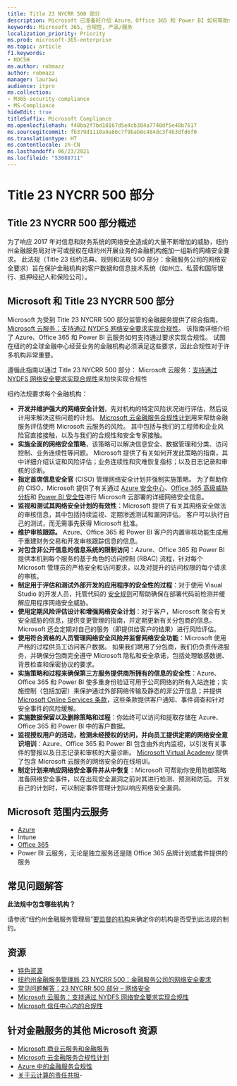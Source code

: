 ```yaml
---
title: Title 23 NYCRR 500 部分
description: Microsoft 已准备好介绍 Azure、Office 365 和 Power BI 如何帮助金融机构遵守 23 NYCRR 500 要求的指南。
keywords: Microsoft 365, 合规性, 产品/服务
localization_priority: Priority
ms.prod: microsoft-365-enterprise
ms.topic: article
f1.keywords:
- NOCSH
ms.author: robmazz
author: robmazz
manager: laurawi
audience: itpro
ms.collection:
- M365-security-compliance
- MS-Compliance
hideEdit: true
titleSuffix: Microsoft Compliance
ms.openlocfilehash: f48ba2f7bd10167d5e4cb384a7740df5e48b7617
ms.sourcegitcommit: fb379d1110a9a86c7f9bab8c484dc3f4b3dfd6f0
ms.translationtype: HT
ms.contentlocale: zh-CN
ms.lasthandoff: 06/23/2021
ms.locfileid: "53088711"
---
```

# <a name="title-23-nycrr-part-500"></a>Title 23 NYCRR 500 部分

## <a name="title-23-nycrr-part-500-overview"></a>Title 23 NYCRR 500 部分概述

为了响应 2017 年对信息和财务系统的网络安全造成的大量不断增加的威胁，纽约州金融服务局对许可或授权在纽约州开展业务的金融机构施加一组新的网络安全要求。 此法规（Title 23 纽约法典、规则和法规 500 部分：金融服务公司的网络安全要求）旨在保护金融机构的客户数据和信息技术系统（如州立、私营和国际银行、抵押经纪人和保险公司）。

## <a name="microsoft-and-title-23-nycrr-part-500"></a>Microsoft 和 Title 23 NYCRR 500 部分

Microsoft 为受到 Title 23 NYCRR 500 部分监管的金融服务提供了综合指南，[Microsoft 云服务：支持通过 NYDFS 网络安全要求实现合规性](https://servicetrust.microsoft.com/ViewPage/TrustDocuments?command=Download&downloadType=Document&downloadId=f7e56dc6-4e52-4e9a-af06-aa41d5851d36&docTab=6d000410-c9e9-11e7-9a91-892aae8839ad_Compliance_Guides)。 该指南详细介绍了 Azure、Office 365 和 Power BI 云服务如何支持通过要求实现合规性。 试图在纽约的全球金融中心经营业务的金融机构必须满足这些要求，因此合规性对于许多机构非常重要。

遵循此指南以通过 Title 23 NYCRR 500 部分： Microsoft 云服务：[支持通过 NYDFS 网络安全要求实现合规性](https://go.microsoft.com/fwlink/p/?linkid=2098969)来加快实现合规性

纽约法规要求每个金融机构：

- **开发并维护强大的网络安全计划**，先对机构的特定风险状况进行评估，然后设计用来解决这些问题的计划。 [Microsoft 云金融服务合规性计划](https://www.microsoft.com/download/confirmation.aspx?id=55332)用来帮助金融服务评估使用 Microsoft 云服务的风险。 其中包括与我们的工程师和企业风险官直接接触，以及与我们的合规性和安全专家接触。
- **实施全面的网络安全策略**，该策略可以解决信息安全、数据管理和分类、访问控制、业务连续性等问题。 Microsoft 提供了有关如何开发此策略的指南，其中详细介绍认证和风险评估；业务连续性和灾难恢复指标；以及日志记录和审核的诊断。
- **指定首席信息安全官** (CISO) 管理网络安全计划并强制实施策略。 为了帮助你的 CISO，Microsoft 提供了有关通过 [Azure 安全中心](https://azure.microsoft.com/services/security-center/?v=17.23h)、[Office 365 高级威胁分析](/advanced-threat-analytics/)和 [Power BI 安全性](https://go.microsoft.com/fwlink/?LinkId=829185)进行 Microsoft 云部署的详细网络安全信息。
- **监视和测试其网络安全计划的有效性**：Microsoft 提供了有关其网络安全做法的审核信息，其中包括持续监视、定期渗透测试和漏洞评估。 客户可以执行自己的测试，而无需事先获得 Microsoft 批准。
- **维护审核跟踪。** Azure、Office 365 和 Power BI 客户的内置审核功能生成用于重建财务交易和开发审核跟踪信息的信息。
- **对包含非公开信息的信息系统的限制访问**：Azure、Office 365 和 Power BI 提供本机到每个服务的基于角色的访问控制 (RBAC) 流程，针对每个 Microsoft 管理员的严格安全和访问要求，以及对提升的访问权限的每个请求的审核。
- **制定用于评估和测试外部开发的应用程序的安全性的过程**：对于使用 Visual Studio 的开发人员，托管代码的 [安全规则](/visualstudio/code-quality/security-rules-rule-set-for-managed-code)可帮助确保在部署代码前检测并缓解应用程序网络安全威胁。
- **使用定期风险评估设计和增强网络安全计划**：对于客户，Microsoft 聚合有关安全威胁的信息，提供变更管理的指南，并定期更新有关分包商的信息。 Microsoft 还会定期对自己的服务（即提供给客户的结果）进行风险评估。
- **使用符合资格的人员管理网络安全风险并监督网络安全功能**：Microsoft 使用严格的过程供员工访问客户数据。 如果我们聘用了分包商，我们仍负责传递服务，并确保分包商完全遵守 Microsoft 隐私和安全承诺，包括处理敏感数据、背景检查和保密协议的要求。
- **实施策略和过程来确保第三方服务提供商所拥有的信息的安全性**：Azure、Office 365 和 Power BI 使多重身份验证可用于公司网络的所有入站连接；实施控制（包括加密）来保护通过外部网络传输及静态的非公开信息；并提供 [Microsoft Online Services 条款](https://aka.ms/Online-Services-Terms)，这些条款提供客户通知、事件调查和针对安全事件的风险缓解。
- **实施数据保留以及删除策略和过程**：你始终可以访问和提取存储在 Azure、Office 365 和 Power BI 中的客户数据。
- **监视授权用户的活动，检测未经授权的访问，并向员工提供定期的网络安全意识培训**：Azure、Office 365 和 Power BI 包含由外向内监视，以引发有关事件的警报以及日志记录和审核的大量诊断。 [Microsoft Virtual Academy](https://mva.microsoft.com/) 提供了包含 Microsoft 云服务的网络安全的在线培训。
- **制定计划来响应网络安全事件并从中恢复**：Microsoft 可帮助你使用防御策略准备网络安全事件，以在出现安全漏洞之前对其进行检测、预测和防范。 开发自己的计划时，可以制定事件管理计划以响应网络安全漏洞。

## <a name="microsoft-in-scope-cloud-services"></a>Microsoft 范围内云服务

- [Azure](https://aka.ms/AzureCompliance)
- Intune
- [Office 365](https://go.microsoft.com/fwlink/p/?LinkID=2077751)
- Power BI 云服务，无论是独立服务还是随 Office 365 品牌计划或套件提供的服务

## <a name="frequently-asked-questions"></a>常见问题解答

**此法规中包含哪些机构？**

请参阅“纽约州金融服务管理局”[要监督的机构](https://go.microsoft.com/fwlink/p/?linkid=2099374)来确定你的机构是否受到此法规的制约。

## <a name="resources"></a>资源

- [特色资源](https://www.microsoft.com/trustcenter/compliance/NYCRR)
- [纽约州金融服务管理局 23 NYCRR 500：金融服务公司的网络安全要求](https://go.microsoft.com/fwlink/p/?linkid=2098976)
- [常见问题解答：23 NYCRR 500 部分 – 网络安全](https://go.microsoft.com/fwlink/p/?linkid=2098977)
- [Microsoft 云服务：支持通过 NYDFS 网络安全要求实现合规性](https://servicetrust.microsoft.com/ViewPage/TrustDocuments?command=Download&downloadType=Document&downloadId=f7e56dc6-4e52-4e9a-af06-aa41d5851d36&docTab=6d000410-c9e9-11e7-9a91-892aae8839ad_Compliance_Guides)
- [Microsoft 信任中心内的合规性](https://www.microsoft.com/trust-center/compliance/compliance-overview)

## <a name="other-microsoft-resources-for-financial-services"></a>针对金融服务的其他 Microsoft 资源

- [Microsoft 商业云服务和金融服务](https://www.microsoft.com/trustcenter/cloudservices/financialservices)
- [Microsoft 云金融服务合规性计划](https://www.microsoft.com/download/confirmation.aspx?id=55332)
- [Azure 中的金融服务合规性](https://azure.microsoft.com/resources/videos/azurecon-2015-financial-services-compliance-in-azure/)
- [关于云计算的责任共担](https://aka.ms/sharedresponsibility)- 
